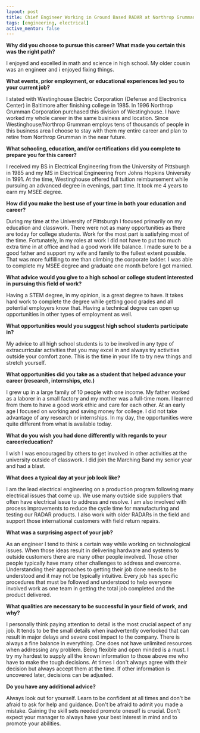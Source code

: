 ```yaml
---
layout: post
title: Chief Engineer Working in Ground Based RADAR at Northrop Grumman
tags: [engineering, electrical]
active_mentor: false
---
```


**Why did you choose to pursue this career?  What made you certain this was the right path?**

I enjoyed and excelled in math and science in high school.  My older cousin was an engineer and i enjoyed fixing things.

**What events, prior employment, or educational experiences led you to your current job?**

I stated with Westinghouse Electric Corporation (Defense and Electronics Center) in Baltimore after finishing college in 1985.  In 1996 Northrop Grumman Corporation purchased this division of Westinghouse.  I have worked my whole career in the same business and location.  Since Westinghouse/Northrop Grumman employs tens of thousands of people in this business area I choose to stay with them my entire career and plan to retire from Northrop Grumman in the near future.

**What schooling, education, and/or certifications did you complete to prepare you for this career?**

I received my BS in Electrical Engineering from the University of Pittsburgh in 1985 and my MS in Electrical Engineering from Johns Hopkins University in 1991.  At the time, Westinghouse offered full tuition reimbursement while pursuing an advanced degree in evenings, part time.  It took me 4 years to earn my MSEE degree.

**How did you make the best use of your time in both your education and career?**

During my time at the University of Pittsburgh I focused primarily on my education and classwork.  There were not as many opportunities as there are today for college students.  Work for the most part is satisfying most of the time.  Fortunately, in my roles at work I did not have to put too much extra time in at office and had a good work life balance.  I made sure to be a good father and support my wife and family to the fullest extent possible.  That was more fulfilling to me than climbing the corporate ladder.  I was able to complete my MSEE degree and graduate one month before I got married.

**What advice would you give to a high school or college student interested in pursuing this field of work?**

Having a STEM degree, in my opinion, is a great degree to have.  It takes hard work to complete the degree while getting good grades and all potential employers know that.  Having a technical degree can open up opportunities in other types of employment as well.   

**What opportunities would you suggest high school students participate in?**

My advice to all high school students is to be involved in any type of extracurricular activities that you may excel in and always try activities outside your comfort zone.  This is the time in your life to try new things and stretch yourself.   

**What opportunities did you take as a student that helped advance your career (research, internships, etc.)**

I grew up in a large family of 10 people with one income.  My father worked as a laborer in a small factory and my mother was a full-time mom.  I learned from them to have a good work ethic and care for each other.  At an early age I focused on working and saving money for college.  I did not take advantage of any research or internships.  In my day, the opportunities were quite different from what is available today.

**What do you wish you had done differently with regards to your career/education?**

I wish I was encouraged by others to get involved in other activities at the university outside of classwork.  I did join the Marching Band my senior year and had a blast.  

**What does a typical day at your job look like?**

I am the lead electrical engineering on a production program following many electrical issues that come up.  We use many outside side suppliers that often have electrical issue to address and resolve.  I am also involved with process improvements to reduce the cycle time for manufacturing and testing our RADAR products.  I also work with older RADARs in the field and support those international customers with field return repairs.

**What was a surprising aspect of your job?**

As an engineer I tend to think a certain way while working on technological issues.  When those ideas result in delivering hardware and systems to outside customers there are many other people involved.  Those other people typically have many other challenges to address and overcome.  Understanding their approaches to getting their job done needs to be understood and it may not be typically intuitive.  Every job has specific procedures that must be followed and understood to help everyone involved work as one team in getting the total job completed and the product delivered.   

**What qualities are necessary to be successful in your field of work, and why?**

I personally think paying attention to detail is the most crucial aspect of any job.  It tends to be the small details when inadvertently overlooked that can result in major delays and severe cost impact to the company.  There is always a fine balance in everything.  One does not have unlimited resources when addressing any problem.  Being flexible and open minded is a must.  I try my hardest to supply all the known information to those above me who have to make the tough decisions.  At times I don't always agree with their decision but always accept them at the time.  If other information is uncovered later, decisions can be adjusted.

**Do you have any additional advice?**

Always look out for yourself.  Learn to be confident at all times and don't be afraid to ask for help and guidance.  Don't be afraid to admit you made a mistake.  Gaining the skill sets needed promote oneself is crucial.  Don't expect your manager to always have your best interest in mind and to promote your abilities.
